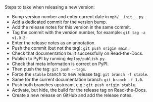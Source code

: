 ﻿Steps to take when releasing a new version:
* Bump version number and enter current date in `mph/__init__.py`.
* Add a dedicated commit for the version bump.
* Add the release notes for this version in the same commit.
* Tag the commit with the version number, for example: `git tag -a v1.0.2`.
* Enter the release notes as an annotation.
* Push the commit (but not the tag): `git push origin main`.
* Check that documentation built successfully on Read-the-Docs.
* Publish to PyPI by running `deploy/publish.py`.
* Check that meta information is correct on PyPI.
* Then push the tag: `git push --tags`.
* Force the `stable` branch to new release tag: `git branch -f stable`.
* Same for the current documentation branch: `git branch -f 1.0`.
* Push both branches upstream, e.g.: `git push origin stable`.
* Activate, but hide, the build for the release tag on Read-the-Docs.
* Create a new release on GitHub and add the release notes.
